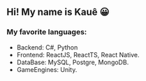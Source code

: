 ## Hi! My name is Kauê 😀

### My favorite languages:
* Backend: C#, Python
* Frontend: ReactJS, ReactTS, React Native.
* DataBase: MySQL, Postgre, MongoDB.
* GameEngines: Unity.
